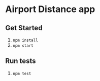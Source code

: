 # Airport Distance app


## Get Started
1. `npm install`
2. `npm start`

## Run tests
1. `npm test`
